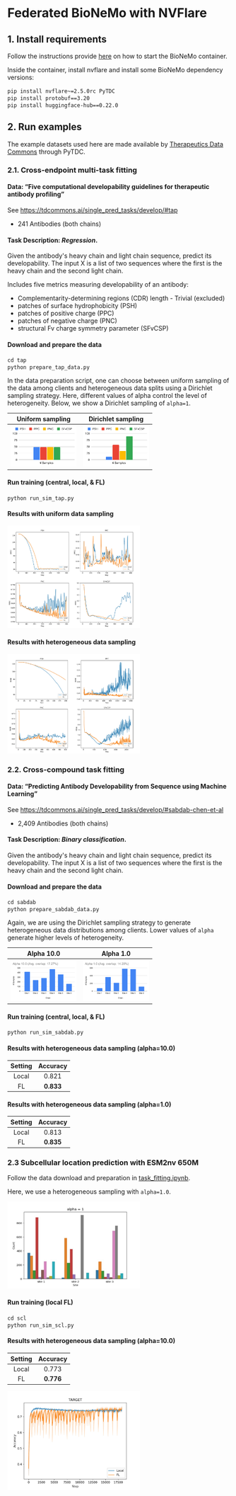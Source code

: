 # Federated BioNeMo with NVFlare

## 1. Install requirements

Follow the instructions provide [here](../README.md#requirements) on how to start the BioNeMo container.

Inside the container, install nvflare and install some BioNeMo dependency versions: 
```
pip install nvflare~=2.5.0rc PyTDC
pip install protobuf==3.20
pip install huggingface-hub==0.22.0
```

## 2. Run examples

The example datasets used here are made available by [Therapeutics Data Commons](https://tdcommons.ai/) through PyTDC.

### 2.1. Cross-endpoint multi-task fitting

#### Data: “Five computational developability guidelines for therapeutic antibody profiling”
See https://tdcommons.ai/single_pred_tasks/develop/#tap
- 241 Antibodies (both chains)

#### Task Description: *Regression*. 
Given the antibody's heavy chain and light chain sequence, predict its developability. The input X is a list of two sequences where the first is the heavy chain and the second light chain.

Includes five metrics measuring developability of an antibody: 
 - Complementarity-determining regions (CDR) length - Trivial (excluded)
 - patches of surface hydrophobicity (PSH)
 - patches of positive charge (PPC)
 - patches of negative charge (PNC)
 - structural Fv charge symmetry parameter (SFvCSP)

#### Download and prepare the data
```commandline
cd tap
python prepare_tap_data.py
```
In the data preparation script, one can choose between uniform sampling of the data among clients and
heterogeneous data splits using a Dirichlet sampling strategy. 
Here, different values of alpha control the level of heterogeneity. Below, we show a Dirichlet sampling of `alpha=1`.

|                                Uniform sampling                                 |                                    Dirichlet sampling                                     |
|:-------------------------------------------------------------------------------:|:-----------------------------------------------------------------------------------------:|
| <img src="./tap/figs/tap_uniform.svg" alt="Uniform data sampling" width="150"/> | <img src="./tap/figs/tap_alpha1.0.svg" alt="Dirichlet sampling (alpha=1.0)" width="150"/> |

#### Run training (central, local, & FL)
```commandline
python run_sim_tap.py
```

#### Results with uniform data sampling
<img src="./tap/figs/tap_uniform_results.svg" alt="Results on TAP with uniform sampling" width="300"/>

#### Results with heterogeneous data sampling
<img src="./tap/figs/tap_alpha1.0_results.svg" alt="Results on TAP with heterogeneous sampling" width="300"/>

### 2.2. Cross-compound task fitting

#### Data: “Predicting Antibody Developability from Sequence using Machine Learning”
See https://tdcommons.ai/single_pred_tasks/develop/#sabdab-chen-et-al
- 2,409 Antibodies (both chains)

#### Task Description: *Binary classification*. 
Given the antibody's heavy chain and light chain sequence, predict its developability. The input X is a list of two sequences where the first is the heavy chain and the second light chain.

#### Download and prepare the data
```commandline
cd sabdab
python prepare_sabdab_data.py
```
Again, we are using the Dirichlet sampling strategy to generate heterogeneous data distributions among clients.
Lower values of `alpha` generate higher levels of heterogeneity.

|                                            Alpha 10.0                                             |                                            Alpha 1.0                                            |
|:-------------------------------------------------------------------------------------------------:|:-----------------------------------------------------------------------------------------------:|
| <img src="./sabdab/figs/sabdab_alpha10.0.svg" alt="Dirichlet sampling (alpha=10.0)" width="150"/> | <img src="./sabdab/figs/sabdab_alpha1.0.svg" alt="Dirichlet sampling (alpha=1.0)" width="150"/> |


#### Run training (central, local, & FL)
```commandline
python run_sim_sabdab.py
```
#### Results with heterogeneous data sampling (alpha=10.0)
| Setting | Accuracy  |
|:-------:|:---------:|
|  Local  |   0.821   |
|   FL    | **0.833** |

#### Results with heterogeneous data sampling (alpha=1.0)
| Setting | Accuracy  |
|:-------:|:---------:|
|  Local  |   0.813   |
|   FL    | **0.835** |

### 2.3 Subcellular location prediction with ESM2nv 650M
Follow the data download and preparation in [task_fitting.ipynb](../task_fitting/task_fitting.ipynb).

Here, we use a heterogeneous sampling with `alpha=1.0`.

<img src="./scl/figs/scl_alpha1.0.svg" alt="Dirichlet sampling (alpha=10.0)" width="300"/>

#### Run training (local FL)
```commandline
cd scl
python run_sim_scl.py
```

#### Results with heterogeneous data sampling (alpha=10.0)
| Setting | Accuracy  |
|:-------:|:---------:|
|  Local  |   0.773   |
|   FL    | **0.776** |

<img src="./scl/figs/scl_results.svg" alt="Dirichlet sampling (alpha=1.0)" width="300"/>
